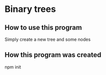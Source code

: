 # Binary trees

## How to use this program
Simply create a new tree and some nodes

## How this program was created
npm init